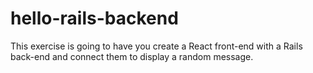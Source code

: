 # hello-rails-backend
This exercise is going to have you create a React front-end with a Rails back-end and connect them to display a random message.
